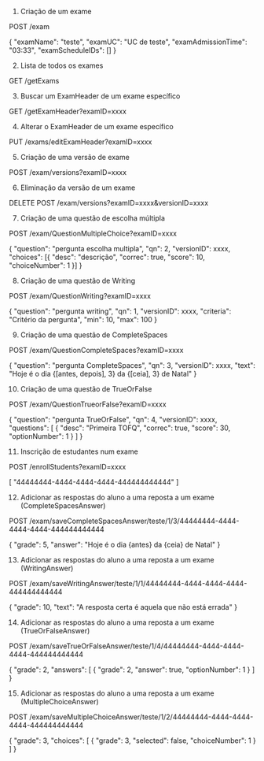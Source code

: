 1. Criação de um exame

POST /exam

{
  "examName": "teste",
  "examUC": "UC de teste",
  "examAdmissionTime": "03:33",
  "examScheduleIDs": []
}

2. Lista de todos os exames

GET /getExams

3. Buscar um ExamHeader de um exame específico

GET /getExamHeader?examID=xxxx

4. Alterar o ExamHeader de um exame específico

PUT /exams/editExamHeader?examID=xxxx

5. Criação de uma versão de exame

POST /exam/versions?examID=xxxx

6. Eliminação da versão de um exame

DELETE POST /exam/versions?examID=xxxx&versionID=xxxx 

7. Criação de uma questão de escolha múltipla

POST /exam/QuestionMultipleChoice?examID=xxxx

{
  "question": "pergunta escolha multipla",
  "qn": 2,
  "versionID": xxxx,
  "choices": [{
    "desc": "descrição",
    "correc": true,
    "score": 10,
    "choiceNumber": 1
  }]
}

8. Criação de uma questão de Writing

POST /exam/QuestionWriting?examID=xxxx

{
  "question": "pergunta writing",
  "qn": 1,
  "versionID": xxxx,
  "criteria": "Critério da pergunta",
  "min": 10,
  "max": 100
}

9. Criação de uma questão de CompleteSpaces

POST /exam/QuestionCompleteSpaces?examID=xxxx

{
  "question": "pergunta CompleteSpaces",
  "qn": 3,
  "versionID": xxxx,
  "text": "Hoje é o dia {[antes, depois], 3} da {[ceia], 3} de Natal"
}

10. Criação de uma questão de TrueOrFalse

POST /exam/QuestionTrueorFalse?examID=xxxx

{
  "question": "pergunta TrueOrFalse",
  "qn": 4,
  "versionID": xxxx,
  "questions": [
    {
      "desc": "Primeira TOFQ",
      "correc": true,
      "score": 30,
      "optionNumber": 1
    }
  ]
}

11. Inscrição de estudantes num exame

POST /enrollStudents?examID=xxxx

[
  "44444444-4444-4444-4444-444444444444"
]

12. Adicionar as respostas do aluno a uma reposta a um exame (CompleteSpacesAnswer)

POST /exam/saveCompleteSpacesAnswer/teste/1/3/44444444-4444-4444-4444-444444444444

{
  "grade": 5,
  "answer": "Hoje é o dia {antes} da {ceia} de Natal"
}

13. Adicionar as respostas do aluno a uma reposta a um exame (WritingAnswer)

POST /exam/saveWritingAnswer/teste/1/1/44444444-4444-4444-4444-444444444444

{
  "grade": 10,
  "text": "A resposta certa é aquela que não está errada"
}

14. Adicionar as respostas do aluno a uma reposta a um exame (TrueOrFalseAnswer)

POST /exam/saveTrueOrFalseAnswer/teste/1/4/44444444-4444-4444-4444-444444444444

{
  "grade": 2,
  "answers": [
    {
      "grade": 2,
      "answer": true,
      "optionNumber": 1
    }
  ]
}

15. Adicionar as respostas do aluno a uma reposta a um exame (MultipleChoiceAnswer)

POST /exam/saveMultipleChoiceAnswer/teste/1/2/44444444-4444-4444-4444-444444444444

{
  "grade": 3,
  "choices": [
    {
      "grade": 3,
      "selected": false,
      "choiceNumber": 1
    }
  ]
}
